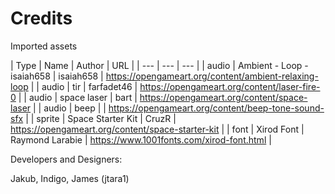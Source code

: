 # Credits

Imported assets

| Type | Name | Author | URL |
| --- | --- | --- |
| audio | Ambient - Loop - isaiah658 | isaiah658 | https://opengameart.org/content/ambient-relaxing-loop |
| audio | tir | farfadet46 | https://opengameart.org/content/laser-fire-0 |
| audio | space laser | bart | https://opengameart.org/content/space-laser |
| audio | beep | | https://opengameart.org/content/beep-tone-sound-sfx |
| sprite | Space Starter Kit | CruzR | https://opengameart.org/content/space-starter-kit |
| font | Xirod Font | Raymond Larabie | https://www.1001fonts.com/xirod-font.html |


Developers and Designers:

Jakub, Indigo, James (jtara1)
